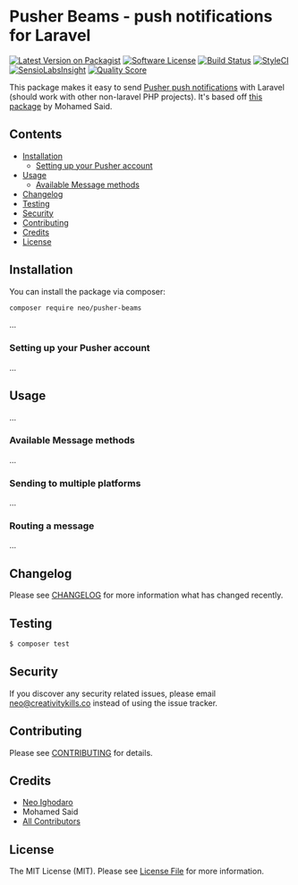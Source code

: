 # Pusher Beams - push notifications for Laravel

[![Latest Version on Packagist](https://img.shields.io/packagist/v/neo/pusher-beams.svg?style=flat-square)](https://packagist.org/packages/neo/pusher-beams)
[![Software License](https://img.shields.io/badge/license-MIT-brightgreen.svg?style=flat-square)](LICENSE.md)
[![Build Status](https://img.shields.io/travis/neoighodaro/pusher-beams/master.svg?style=flat-square)](https://travis-ci.org/neoighodaro/pusher-beams)
[![StyleCI](https://styleci.io/repos/65379321/shield)](https://styleci.io/repos/65379321)
[![SensioLabsInsight](https://img.shields.io/sensiolabs/i/9015691f-130d-4fca-8710-72a010abc684.svg?style=flat-square)](https://insight.sensiolabs.com/projects/9015691f-130d-4fca-8710-72a010abc684)
[![Quality Score](https://img.shields.io/scrutinizer/g/neoighodaro/pusher-beams.svg?style=flat-square)](https://scrutinizer-ci.com/g/neoighodaro/pusher-beams)

This package makes it easy to send [Pusher push notifications](https://docs.pusher.com/push-notifications) with Laravel (should work with other non-laravel PHP projects). It's based off [this package](https://github.com/laravel-notification-channels/pusher-push-notifications) by Mohamed Said.

## Contents

- [Installation](#installation)
	- [Setting up your Pusher account](#setting-up-your-pusher-account)
- [Usage](#usage)
	- [Available Message methods](#available-message-methods)
- [Changelog](#changelog)
- [Testing](#testing)
- [Security](#security)
- [Contributing](#contributing)
- [Credits](#credits)
- [License](#license)


## Installation

You can install the package via composer:

``` bash
composer require neo/pusher-beams
```
...

### Setting up your Pusher account
...

## Usage
...

### Available Message methods
...

### Sending to multiple platforms
...

### Routing a message
...

## Changelog

Please see [CHANGELOG](CHANGELOG.md) for more information what has changed recently.

## Testing

``` bash
$ composer test
```

## Security

If you discover any security related issues, please email neo@creativitykills.co instead of using the issue tracker.

## Contributing

Please see [CONTRIBUTING](CONTRIBUTING.md) for details.

## Credits

- [Neo Ighodaro](https://github.com/neoighodaro)
- Mohamed Said
- [All Contributors](../../contributors)

## License

The MIT License (MIT). Please see [License File](LICENSE.md) for more information.
